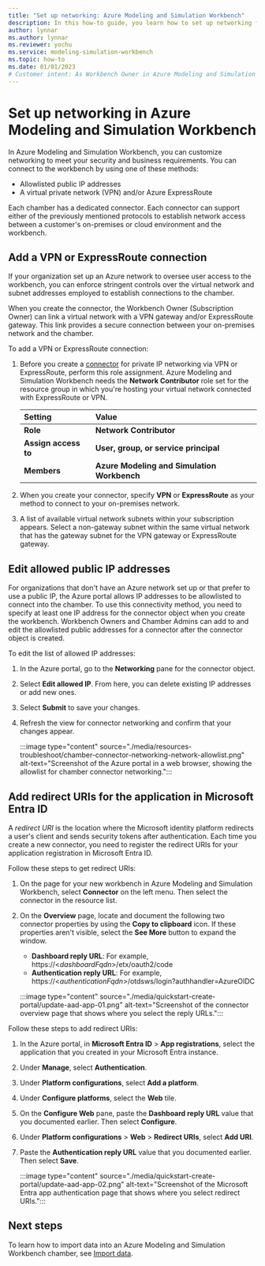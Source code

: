 ```yaml
---
title: "Set up networking: Azure Modeling and Simulation Workbench"
description: In this how-to guide, you learn how to set up networking for an Azure Modeling and Simulation Workbench connector.
author: lynnar
ms.author: lynnar
ms.reviewer: yochu
ms.service: modeling-simulation-workbench
ms.topic: how-to
ms.date: 01/01/2023
# Customer intent: As Workbench Owner in Azure Modeling and Simulation Workbench, I want to set up networking for chamber access.
---
```


# Set up networking in Azure Modeling and Simulation Workbench

In Azure Modeling and Simulation Workbench, you can customize networking to meet your security and business requirements. You can connect to the workbench by using one of these methods:

- Allowlisted public IP addresses
- A virtual private network (VPN) and/or Azure ExpressRoute

Each chamber has a dedicated connector. Each connector can support either of the previously mentioned protocols to establish network access between a customer's on-premises or cloud environment and the workbench.

## Add a VPN or ExpressRoute connection

If your organization set up an Azure network to oversee user access to the workbench, you can enforce stringent controls over the virtual network and subnet addresses employed to establish connections to the chamber.

When you create the connector, the Workbench Owner (Subscription Owner) can link a virtual network with a VPN gateway and/or ExpressRoute gateway. This link provides a secure connection between your on-premises network and the chamber.

To add a VPN or ExpressRoute connection:

1. Before you create a [connector](./concept-connector.md) for private IP networking via VPN or ExpressRoute, perform this role assignment. Azure Modeling and Simulation Workbench needs the **Network Contributor** role set for the resource group in which you're hosting your virtual network connected with ExpressRoute or VPN.

   | Setting          | Value                                   |
   | :--------------- | :-------------------------------------- |
   | **Role**             | **Network Contributor**                 |
   | **Assign access to** | **User, group, or service principal**       |
   | **Members**          | **Azure Modeling and Simulation Workbench** |

1. When you create your connector, specify **VPN** or **ExpressRoute** as your method to connect to your on-premises network.

1. A list of available virtual network subnets within your subscription appears. Select a non-gateway subnet within the same virtual network that has the gateway subnet for the VPN gateway or ExpressRoute gateway.

## Edit allowed public IP addresses

For organizations that don't have an Azure network set up or that prefer to use a public IP, the Azure portal allows IP addresses to be allowlisted to connect into the chamber.  To use this connectivity method, you need to specify at least one IP address for the connector object when you create the workbench. Workbench Owners and Chamber Admins can add to and edit the allowlisted public addresses for a connector after the connector object is created.

To edit the list of allowed IP addresses:

1. In the Azure portal, go to the **Networking** pane for the connector object.
1. Select **Edit allowed IP**. From here, you can delete existing IP addresses or add new ones.
1. Select **Submit** to save your changes.
1. Refresh the view for connector networking and confirm that your changes appear.

   :::image type="content" source="./media/resources-troubleshoot/chamber-connector-networking-network-allowlist.png" alt-text="Screenshot of the Azure portal in a web browser, showing the allowlist for chamber connector networking.":::

## Add redirect URIs for the application in Microsoft Entra ID

A *redirect URI* is the location where the Microsoft identity platform redirects a user's client and sends security tokens after authentication. Each time you create a new connector, you need to register the redirect URIs for your application registration in Microsoft Entra ID.

Follow these steps to get redirect URIs:

1. On the page for your new workbench in Azure Modeling and Simulation Workbench, select **Connector** on the left menu. Then select the connector in the resource list.

1. On the **Overview** page, locate and document the following two connector properties by using the **Copy to clipboard** icon. If these properties aren't visible, select the **See More** button to expand the window.
   - **Dashboard reply URL**: For example, https://<*dashboardFqdn*>/etx/oauth2/code
   - **Authentication reply URL**: For example, https://<*authenticationFqdn*>/otdsws/login?authhandler=AzureOIDC

   :::image type="content" source="./media/quickstart-create-portal/update-aad-app-01.png" alt-text="Screenshot of the connector overview page that shows where you select the reply URLs.":::

Follow these steps to add redirect URIs:

1. In the Azure portal, in **Microsoft Entra ID** > **App registrations**, select the application that you created in your Microsoft Entra instance.

1. Under **Manage**, select **Authentication**.

1. Under **Platform configurations**, select **Add a platform**.

1. Under **Configure platforms**, select the **Web** tile.

1. On the **Configure Web** pane, paste the **Dashboard reply URL** value that you documented earlier. Then select **Configure**.

1. Under **Platform configurations** > **Web** > **Redirect URIs**, select **Add URI**.

1. Paste the **Authentication reply URL** value that you documented earlier. Then select **Save**.

   :::image type="content" source="./media/quickstart-create-portal/update-aad-app-02.png" alt-text="Screenshot of the Microsoft Entra app authentication page that shows where you select redirect URIs.":::

## Next steps

To learn how to import data into an Azure Modeling and Simulation Workbench chamber, see [Import data](./how-to-guide-upload-data.md).

